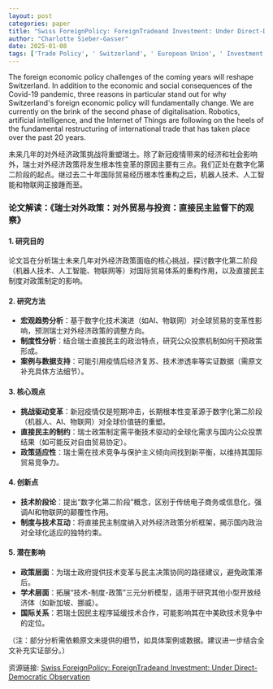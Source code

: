 ```yaml
---
layout: post
categories: paper
title: "Swiss ForeignPolicy: ForeignTradeand Investment: Under Direct-Democratic Observation"
author: "Charlotte Sieber-Gasser"
date: 2025-01-08
tags: ['Trade Policy', ' Switzerland', ' European Union', ' Investment', ' Direct democracy', ' Multilateralism', ' Free Trade Agreements']
---
```


The foreign economic policy challenges of the coming years will reshape Switzerland. In addition to the economic and social consequences of the Covid-19 pandemic, three reasons in particular stand out for why Switzerland's foreign economic policy will fundamentally change. We are currently on the brink of the second phase of digitalisation. Robotics, artificial intelligence, and the Internet of Things are following on the heels of the fundamental restructuring of international trade that has taken place over the past 20 years.

未来几年的对外经济政策挑战将重塑瑞士。除了新冠疫情带来的经济和社会影响外，瑞士对外经济政策将发生根本性变革的原因主要有三点。我们正处在数字化第二阶段的起点。继过去二十年国际贸易经历根本性重构之后，机器人技术、人工智能和物联网正接踵而至。

### 论文解读：**《瑞士对外政策：对外贸易与投资：直接民主监督下的观察》**

#### **1. 研究目的**  
论文旨在分析瑞士未来几年对外经济政策面临的核心挑战，探讨数字化第二阶段（机器人技术、人工智能、物联网等）对国际贸易体系的重构作用，以及直接民主制度对政策制定的影响。

#### **2. 研究方法**  
- **宏观趋势分析**：基于数字化技术演进（如AI、物联网）对全球贸易的变革性影响，预测瑞士对外经济政策的调整方向。  
- **制度性分析**：结合瑞士直接民主的政治特点，研究公众投票机制如何干预政策形成。  
- **案例与数据支持**：可能引用疫情后经济复苏、技术渗透率等实证数据（需原文补充具体方法细节）。  

#### **3. 核心观点**  
- **挑战驱动变革**：新冠疫情仅是短期冲击，长期根本性变革源于数字化第二阶段（机器人、AI、物联网）对全球价值链的重塑。  
- **直接民主的制约**：瑞士政策制定需平衡技术驱动的全球化需求与国内公众投票结果（如可能反对自由贸易协定）。  
- **政策适应性**：瑞士需在技术竞争与保护主义倾向间找到新平衡，以维持其国际贸易竞争力。  

#### **4. 创新点**  
- **技术阶段论**：提出“数字化第二阶段”概念，区别于传统电子商务或信息化，强调AI和物联网的颠覆性作用。  
- **制度与技术互动**：将直接民主制度纳入对外经济政策分析框架，揭示国内政治对全球化适应的独特约束。  

#### **5. 潜在影响**  
- **政策层面**：为瑞士政府提供技术变革与民主决策协同的路径建议，避免政策滞后。  
- **学术层面**：拓展“技术-制度-政策”三元分析模型，适用于研究其他小型开放经济体（如新加坡、挪威）。  
- **国际关系**：若瑞士因民主程序延缓技术合作，可能影响其在中美欧技术竞争中的定位。  

（注：部分分析需依赖原文未提供的细节，如具体案例或数据。建议进一步结合全文补充实证部分。）

资源链接: [Swiss ForeignPolicy: ForeignTradeand Investment: Under Direct-Democratic Observation](https://papers.ssrn.com/sol3/papers.cfm?abstract_id=5009155)
